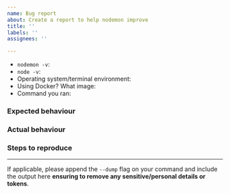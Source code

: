 ```yaml
---
name: Bug report
about: Create a report to help nodemon improve
title: ''
labels: ''
assignees: ''

---
```


<!-- 
  when raising an issue please include replies to the following questions, 
  and if you're reporting a bug, please include details on how to replicate
  and **assume** I have no knowledge of how your systems work - that includes
  gulp, grunt, webpack, etc. Thank you so much <3
-->

- `nodemon -v`:
- `node -v`:
- Operating system/terminal environment: 
- Using Docker? What image: 
- Command you ran:


### Expected behaviour


### Actual behaviour


### Steps to reproduce


---

If applicable, please append the `--dump` flag on your command and include the output here **ensuring to remove any sensitive/personal details or tokens**.
